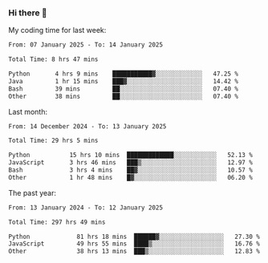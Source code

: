 ### Hi there 👋

My coding time for last week:

<!--START_SECTION:week-->

```txt
From: 07 January 2025 - To: 14 January 2025

Total Time: 8 hrs 47 mins

Python       4 hrs 9 mins    ███████████▓░░░░░░░░░░░░░   47.25 %
Java         1 hr 15 mins    ███▓░░░░░░░░░░░░░░░░░░░░░   14.42 %
Bash         39 mins         ██░░░░░░░░░░░░░░░░░░░░░░░   07.40 %
Other        38 mins         ██░░░░░░░░░░░░░░░░░░░░░░░   07.40 %
```

<!--END_SECTION:week-->

Last month:

<!--START_SECTION:month-->

```txt
From: 14 December 2024 - To: 13 January 2025

Total Time: 29 hrs 5 mins

Python           15 hrs 10 mins  █████████████░░░░░░░░░░░░   52.13 %
JavaScript       3 hrs 46 mins   ███▒░░░░░░░░░░░░░░░░░░░░░   12.97 %
Bash             3 hrs 4 mins    ██▓░░░░░░░░░░░░░░░░░░░░░░   10.57 %
Other            1 hr 48 mins    █▓░░░░░░░░░░░░░░░░░░░░░░░   06.20 %
```

<!--END_SECTION:month-->

The past year:

<!--START_SECTION:year-->

```txt
From: 13 January 2024 - To: 12 January 2025

Total Time: 297 hrs 49 mins

Python             81 hrs 18 mins  ██████▓░░░░░░░░░░░░░░░░░░   27.30 %
JavaScript         49 hrs 55 mins  ████▒░░░░░░░░░░░░░░░░░░░░   16.76 %
Other              38 hrs 13 mins  ███▒░░░░░░░░░░░░░░░░░░░░░   12.83 %
```

<!--END_SECTION:year-->
